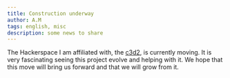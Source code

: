 ```yaml
---
title: Construction underway
author: A.M
tags: english, misc
description: some news to share
---
```


The Hackerspace I am affiliated with, the [c3d2](http://c3d2.de), is currently moving. It is very fascinating seeing this project evolve and helping with it.
We hope that this move will bring us forward and that we will grow from it.
